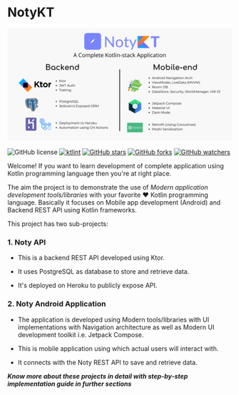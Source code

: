 # NotyKT

![SocialPreview](https://raw.githubusercontent.com/PatilShreyas/NotyKT/master/art/GitHubPreview.png)

![GitHub license](https://img.shields.io/badge/License-Apache%202.0-blue.svg)
[![ktlint](https://img.shields.io/badge/code%20style-%E2%9D%A4-FF4081.svg)](https://ktlint.github.io/)
[![GitHub stars](https://img.shields.io/github/stars/PatilShreyas/NotyKT?style=social)](https://github.com/PatilShreyas/NotyKT/stargazers)
[![GitHub forks](https://img.shields.io/github/forks/PatilShreyas/NotyKT?style=social)](https://github.com/PatilShreyas/NotyKT/network/members)
[![GitHub watchers](https://img.shields.io/github/watchers/PatilShreyas/NotyKT?style=social)](https://github.com/PatilShreyas/NotyKT/watchers)

Welcome! If you want to learn development of complete application using Kotlin programming language then you're at right place.

The aim the project is to demonstrate the use of _Modern application development tools/libraries_ with your favorite ❤️ Kotlin programming language. Basically it focuses on Mobile app development (Android) and Backend REST API using Kotlin frameworks.

This project has two sub-projects:

### 1. Noty API

- This is a backend REST API developed using Ktor.

- It uses PostgreSQL as database to store and retrieve data.

- It's deployed on Heroku to publicly expose API.

### 2. Noty Android Application

- The application is developed using Modern tools/libraries with UI implementations with Navigation architecture as well as Modern UI development toolkit i.e. Jetpack Compose.

- This is mobile application using which actual users will interact with.

- It connects with the Noty REST API to save and retrieve data.


_**Know more about these projects in detail with step-by-step implementation guide in further sections**_
